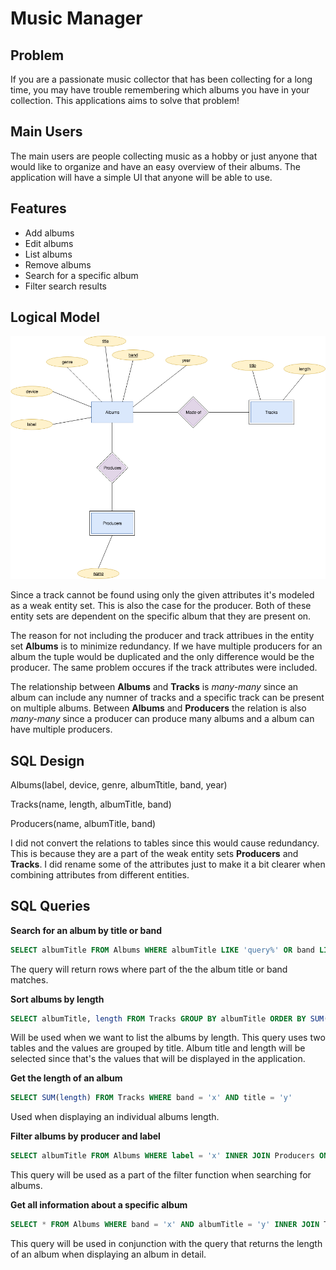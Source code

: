 # Music Manager

## Problem

If you are a passionate music collector that has been collecting for a long time, you may have trouble remembering which albums you have in your collection. This applications aims to solve that problem!

## Main Users

The main users are people collecting music as a hobby or just anyone that would like to organize and have an easy overview of their albums. The application will have a simple UI that anyone will be able to use.

## Features

- Add albums
- Edit albums
- List albums
- Remove albums
- Search for a specific album
- Filter search results

## Logical Model

![Logical model](/diagrams/logical-model.png)

Since a track cannot be found using only the given attributes it's modeled as a weak entity set. This is also the case for the producer. Both of these entity sets are dependent on the specific album that they are present on.

The reason for not including the producer and track attribues in the entity set **Albums** is to minimize redundancy. If we have multiple producers for an album the tuple would be duplicated and the only difference would be the producer. The same problem occures if the track attributes were included.

The relationship between **Albums** and **Tracks** is _many-many_ since an album can include any numner of tracks and a specific track can be present on multiple albums. Between **Albums** and **Producers** the relation is also _many-many_ since a producer can produce many albums and a album can have multiple producers.

## SQL Design

Albums(label, device, genre, albumTtitle, band, year)

Tracks(name, length, albumTitle, band)

Producers(name, albumTitle, band)

I did not convert the relations to tables since this would cause redundancy. This is because they are a part of the weak entity sets **Producers** and **Tracks**. I did rename some of the attributes just to make it a bit clearer when combining attributes from different entities.

## SQL Queries

**Search for an album by title or band**

```sql
SELECT albumTitle FROM Albums WHERE albumTitle LIKE 'query%' OR band LIKE 'query%'
```

The query will return rows where part of the the album title or band matches.

**Sort albums by length**

```sql
SELECT albumTitle, length FROM Tracks GROUP BY albumTitle ORDER BY SUM(length)
```

Will be used when we want to list the albums by length. This query uses two tables and the values are grouped by title. Album title and length will be selected since that's the values that will be displayed in the application. 

**Get the length of an album**

```sql
SELECT SUM(length) FROM Tracks WHERE band = 'x' AND title = 'y'
```

Used when displaying an individual albums length.

**Filter albums by producer and label**

```sql
SELECT albumTitle FROM Albums WHERE label = 'x' INNER JOIN Producers ON Producers.albumTitle = Albums.albumTitle
```

This query will be used as a part of the filter function when searching for albums.

**Get all information about a specific album**

```sql
SELECT * FROM Albums WHERE band = 'x' AND albumTitle = 'y' INNER JOIN Tracks ON Tracks.albumTitle = Albums.albumTitle AND Tracks.band = Albums.band INNER JOIN Producers ON Producers.albumTitle = Albums.albumTitle AND Producers.band = Albums.band
```

This query will be used in conjunction with the query that returns the length of an album when displaying an album in detail.
